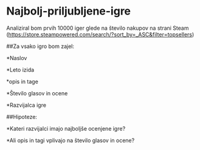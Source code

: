 # Najbolj-priljubljene-igre

Analiziral bom prvih 10000 iger glede na število nakupov na strani
Steam (https://store.steampowered.com/search/?sort_by=_ASC&filter=topsellers)



##Za vsako igro bom zajel:

*Naslov

*Leto izida

*opis in tage

*Število glasov in ocene

*Razvijalca igre




##Hipoteze:

*Kateri razvijalci imajo najboljše ocenjene igre?

*Ali opis in tagi vplivajo na število glasov in ocene?

